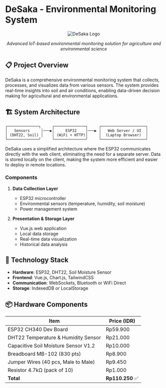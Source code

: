 # DeSaka - Environmental Monitoring System

<div align="center">

![DeSaka Logo](./public/favicon.ico)

_Advanced IoT-based environmental monitoring solution for agriculture and environmental science_

</div>

## 📋 Project Overview

DeSaka is a comprehensive environmental monitoring system that collects, processes, and visualizes data from various sensors. The system provides real-time insights into soil and air conditions, enabling data-driven decision making for agricultural and environmental applications.

## 🏗️ System Architecture

```
┌──────────────┐     ┌──────────────┐     ┌────────────────────┐
│   Sensors     │───▶│     ESP32    │───▶ │   Web Server / UI  │
│ (DHT22, Soil) │    │ (WiFi + HTTP)│     │  (Laptop Browser)  │
└──────────────┘     └──────────────┘     └────────────────────┘
```

DeSaka uses a simplified architecture where the ESP32 communicates directly with the web client, eliminating the need for a separate server. Data is stored locally on the client, making the system more efficient and easier to deploy in remote locations.

### Components

1. **Data Collection Layer**

   - ESP32 microcontroller
   - Environmental sensors (temperature, humidity, soil moisture)
   - Power management system

2. **Presentation & Storage Layer**
   - Vue.js web application
   - Local data storage
   - Real-time data visualization
   - Historical data analysis

## 🔧 Technology Stack

- **Hardware**: ESP32, DHT22, Soil Moisture Sensor
- **Frontend**: Vue.js, Chart.js, TailwindCSS
- **Communication**: WebSockets, Bluetooth or WiFi Direct
- **Storage**: IndexedDB or LocalStorage

## 📦 Hardware Components

| Item                                 | Price (IDR)      |
| ------------------------------------ | ---------------- |
| ESP32 CH340 Dev Board                | Rp59.900         |
| DHT22 Temperature & Humidity Sensor  | Rp21.000         |
| Capacitive Soil Moisture Sensor V1.2 | Rp10.000         |
| Breadboard MB-102 (830 pts)          | Rp8.900          |
| Jumper Wires (40 pcs, Male to Male)  | Rp9.450          |
| Resistor 4.7kΩ (pack of 10)          | Rp1.000          |
| **Total**                            | **Rp110.250** ✅ |
